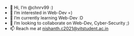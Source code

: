 - 👋 Hi, I’m @chnrv99 :) 
- 👀 I’m interested in Web-Dev =)
- 🌱 I’m currently learning Web-Dev :D
- 💞️ I’m looking to collaborate on Web-Dev, Cyber-Security ;)
- 📫 Reach me at nishanth.c2021@vitstudent.ac.in 

<!---
chnrv99/chnrv99 is a ✨ special ✨ repository because its `README.md` (this file) appears on your GitHub profile.
You can click the Preview link to take a look at your changes.
--->
